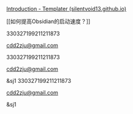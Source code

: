 [Introduction - Templater (silentvoid13.github.io)](https://silentvoid13.github.io/Templater/)

[[如何提高Obsidian的启动速度？]]

330327199211211873

cdd2zju@gmail.com

330327199211211873

cdd2zju@gmail.com

&sj1
330327199211211873

cdd2zju@gmail.com

&sj1
